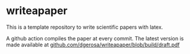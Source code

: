 # writeapaper

This is a template repository to write scientific papers with latex. 


A github action compiles the paper at every commit. The latest version is made available at 
[github.com/dgerosa/writeapaper/blob/build/draft.pdf](https://github.com/dgerosa/writeapaper/blob/build/draft.pdf)
